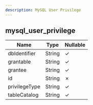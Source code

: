 ```yaml
---
description: MySQL User Privilege
---
```

mysql_user_privilege
--------------------

| **Name**      | **Type** | **Nullable** |
| ------------- | -------- | ------------ |
| dbIdentifier  | String   | &check;      |
| grantable     | String   | &check;      |
| grantee       | String   | &check;      |
| id            | String   | &cross;      |
| privilegeType | String   | &check;      |
| tableCatalog  | String   | &check;      |

